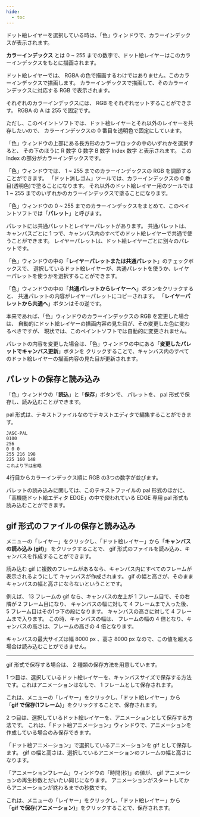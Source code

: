 ```yaml
---
hide:
  - toc
---
```


ドット絵レイヤーを選択している時は、「色」ウィンドウで、カラーインデックスが表示されます。

__カラーインデックス__ とは 0 ~ 255 までの数字で、ドット絵レイヤーはこのカラーインデックスをもとに描画されます。

ドット絵レイヤーでは、 RGBA の色で描画するわけではありません。このカラーインデックスで描画します。
カラーインデックスで描画して、そのカラーインデックスに対応する RGB で表示されます。

それぞれのカラーインデックスには、 RGB をそれぞれセットすることができます。
RGBA の A は 255 で固定です。

ただし、このペイントソフトでは、ドット絵レイヤーとそれ以外のレイヤーを共存したいので、
カラーインデックスの 0 番目を透明色で固定にしています。

「色」ウィンドウの上部にある長方形のカラーブロックの中のいずれかを選択すると、
その下のほうに R 数字 G 数字 B 数字 Index 数字 と表示されます。
この Index の部分がカラーインデックスです。

「色」ウィンドウでは、 1 ~ 255 までのカラーインデックスの RGB を調節することができます。
「ドット消しゴム」ツールでは、カラーインデックスの 0 番目(透明色)で塗ることになります。
それ以外のドット絵レイヤー用のツールでは 1 ~ 255 までのいずれかのカラーインデックスで塗ることになります。

「色」ウィンドウの 0 ~ 255 までのカラーインデックスをまとめて、このペイントソフトでは「__パレット__」と呼びます。

パレットには共通パレットとレイヤーパレットがあります。
共通パレットは、キャンバスごとに 1 つで、キャンバス内のすべてのドット絵レイヤーで共通で使うことができます。
レイヤーパレットは、ドット絵レイヤーごとに別々のパレットです。

「色」ウィンドウの中の「__レイヤーパレットまたは共通パレット__」のチェックボックスで、
選択しているドット絵レイヤーが、共通パレットを使うか、レイヤーパレットを使うかを選択することができます。

「色」ウィンドウの中の「__共通パレットからレイヤーへ__」ボタンをクリックすると、
共通パレットの内容がレイヤーパレットにコピーされます。
「__レイヤーパレットから共通へ__」ボタンはその逆です。

本来であれば、「色」ウィンドウのカラーインデックスの RGB を変更した場合は、
自動的にドット絵レイヤーの描画内容の見た目が、その変更した色に変わるべきですが、
現状では、このペイントソフトでは自動的に変更されません。

パレットの内容を変更した場合は、「色」ウィンドウの中にある「__変更したパレットでキャンバス更新__」ボタンを
クリックすることで、キャンバス内のすべてのドット絵レイヤーの描画内容の見た目が更新されます。


## パレットの保存と読み込み

「色」ウィンドウの「__読込__」と「__保存__」ボタンで、
パレットを、 pal 形式で保存し、読み込むことができます。

pal 形式は、テキストファイルなのでテキストエディタで編集することができます。

```
JASC-PAL
0100
256
0 0 0
255 216 198
225 160 148
これより下は省略
```

4行目からカラーインデックス順に RGB の3つの数字が並びます。

パレットの読み込みに関しては、このテキストファイルの pal 形式のほかに、
「高機能ドット絵エディタ EDGE」の中で使われている EDGE 専用 pal 形式も読み込むことができます。


## gif 形式のファイルの保存と読み込み

メニューの「レイヤー」をクリックし、「ドット絵レイヤー」から「__キャンバスの読み込み (gif)__」
をクリックすることで、 gif 形式のファイルを読み込み、キャンバスを作成することができます。

読み込む gif に複数のフレームがあるなら、キャンバス内にすべてのフレームが表示されるようにして
キャンバスが作成されます。
gif の幅と高さが、そのままキャンバスの幅と高さにならないということです。

例えば、 13 フレームの gif なら、キャンバスの左上が 1 フレーム目で、その右隣が 2 フレーム目になり、
キャンバスの幅に対して 4 フレームまで入った後、 5 フレーム目はその1つ下の段になります。
キャンバスの高さに対して 4 フレームまで入ります。
この時、キャンバスの幅は、 フレームの幅の 4 倍となり、キャンバスの高さは、フレームの高さの 4 倍となります。

キャンバスの最大サイズは幅 8000 px 、高さ 8000 px なので、この値を超える場合は読み込むことができません。

---

gif 形式で保存する場合は、 2 種類の保存方法を用意しています。

1 つ目は、選択しているドット絵レイヤーを、キャンバスサイズで保存する方法です。これはアニメーションはなしで、
1 フレームとして保存されます。

これは、メニューの「レイヤー」をクリックし、「ドット絵レイヤー」から
「__gif で保存(1フレーム)__」をクリックすることで、保存されます。

2 つ目は、選択しているドット絵レイヤーを、アニメーションとして保存する方法です。
これは、「ドット絵アニメーション」ウィンドウで、アニメーションを作成している場合のみ保存できます。

「ドット絵アニメーション」で選択しているアニメーションを gif として保存します。
gif の幅と高さは、選択しているアニメーションのフレームの幅と高さになります。

「アニメーションフレーム」ウィンドウの「時間(秒)」の値が、
gif アニメーションの再生秒数とだいたい同じになります。
アニメーションがスタートしてからアニメーションが終わるまでの秒数です。

これは、メニューの「レイヤー」をクリックし、「ドット絵レイヤー」から
「__gif で保存(アニメーション)__」をクリックすることで、保存されます。
